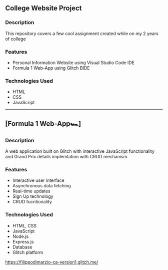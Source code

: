 ## **College Website Project**

### Description

This repository covers a few cool assignment created while on my 2 years of college 

### Features
- Personal Information Website using Visual Studio Code IDE
- Formula 1 Web-App using Glitch BIDE

### Technologies Used
- HTML
- CSS
- JavaScript

---

## **[Formula 1 Web-App🏎️]**

### Description
A web application built on Glitch with interactive JavaScript functionality and Grand Prix details implemtation with CRUD mechanism.

### Features
- Interactive user interface
- Asynchronous data fetching
- Real-time updates
- Sign Up technology
- CRUD fucntionality

### Technologies Used
- HTML, CSS
- JavaScript
- Node.js
- Express.js
- Database
- Glitch platform

https://filippodimarzio-ca-version1.glitch.me/

